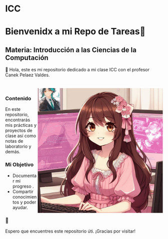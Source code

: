 # ICC
# Bienvenidx a mi Repo de Tareas🚀

## Materia: Introducción a las Ciencias de la Computación

👋 Hola, este es mi repositorio dedicado a mi clase ICC con el profesor Canek Pelaez Valdes.
<br>
<br>
<br>
<img src="img/me.jpg" align="right" width="400px"/>

### Contenido 

En este repositorio, encontrarás mis prácticas y proyectos de clase así como notas de laboratorio y demás.

### Mi Objetivo

- Documentar mi progreso .
- Compartir conocimientos y poder ayudar.

### 🚀

Espero que encuentres este repositorio úti.
¡Gracias por visitar!
